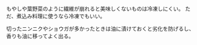 もやしや葉野菜のように繊維が崩れると美味しくないものは冷凍しにくい。
ただ、煮込み料理に使うなら冷凍でもいい。

切ったニンニクやショウガが多かったときは油に漬けておくと劣化を防げるし、香りも油に移ってよく出る。
